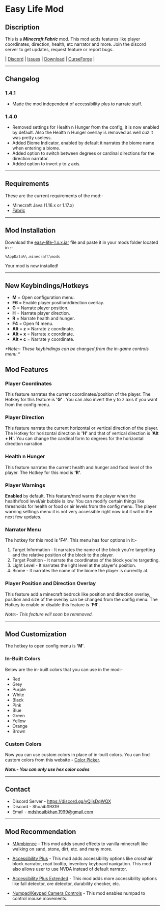 # Easy Life Mod

## Discription

This is a __*Minecraft Fabric*__ mod. This mod adds features like player coordinates, direction, health, etc narrator and more. Join the discord server to get updates, request feature or report bugs.

| [Discord](https://discord.gg/yQjjsDqWQX) | [Issues](https://github.com/shoaib11120/easy-life/issues) | [Download](https://www.curseforge.com/minecraft/mc-mods/easy-life/files) | [CurseForge](https://www.curseforge.com/minecraft/mc-mods/easy-life) |

___

## Changelog

### 1.4.1

- Made the mod independent of accessibility plus to narrate stuff.

### 1.4.0

- Removed settings for Health n Hunger from the config, it is now enabled by default. Also the Health n Hunger overlay is removed as well cuz it was pretty useless.
- Added Biome Indicator, enabled by default it narrates the biome name when entering a biome.
- Added option to switch between degrees or cardinal directions for the direction narrator.
- Added option to invert y to z axis.

___

## Requirements

These are the current requirements of the mod:-

- Minecraft Java (1.16.x or 1.17.x)
- [Fabric](https://fabricmc.net/wiki/install)

___

## Mod Installation

Download the [easy-life-1.x.x.jar](https://www.curseforge.com/minecraft/mc-mods/easy-life/files) file and paste it in your mods folder located in :-

    %AppData%\.minecraft\mods

Your mod is now installed!
___

## New Keybindings/Hotkeys

- **M** = Open configuration menu.
- **F6** = Enable player position/direction overlay.
- **G** = Narrate player position.
- **H** = Narrate player direction.
- **R** = Narrate health and hunger.
- **F4** = Open f4 menu.
- **Alt + z** = Narrate z coordinate.
- **Alt + x** = Narrate x coordinate.
- **Alt + c** = Narrate y coordinate.

*\**Note:- These keybindings can be changed from the in-game controls menu.*\**

## Mod Features

### Player Coordinates

This feature narrates the current coordinates/position of the player. The Hotkey for this feature is __'G'__ . You can also invert the y to z axis if you want from the config menu.

### Player Direction

This feature narrate the current horizontal or vertical direction of the player. The Hotkey for horizontal direction is __'H'__ and that of vertical direction is __'Alt + H'__. You can change the cardinal form to degrees for the horizontal direction narration. 

### Health n Hunger

This feature narrates the current health and hunger and food level of the player. The Hotkey for this mod is __'R'__.

### Player Warnings

__Enabled__ by default. This feature/mod warns the player when the health/food level/air bubble is low. You can modify certain things like thresholds for health or food or air levels from the config menu. The player warning settings menu it is not very accessible right now but it will in the next few updates.

### Narrator Menu

The hotkey for this mod is __'F4'__. This menu has four options in it:-

1. Target Information - It narrates the name of the block you're targetting and the relative position of the block to the player.
2. Target Position - It narrate the coordinates of the block you're targetting.
3. Light Level - It narrates the light level at the player's position.
4. Biome - It narrates the name of the biome the player is currently at.

### Player Position and Direction Overlay

This feature add a minecraft bedrock like position and direction overlay, position and size of the overlay can be changed from the config menu. The Hotkey to enable or disable this feature is __'F6'__.

*Note:- This feature will soon be remmoved.*

___

## Mod Customization

The hotkey to open config menu is **'M'**.

### In-Built Colors

Below are the in-built colors that you can use in the mod:-

- Red
- Grey
- Purple
- White
- Black
- Pink
- Blue
- Green
- Yellow
- Orange
- Brown

### Custom Colors

Now you can use custom colors in place of in-built colors. You can find custom colors from this website - [Color Picker](https://htmlcolorcodes.com/color-picker/).

*___Note:- You can only use hex color codes___*

___

## Contact

- Discord Server - https://discord.gg/yQjjsDqWQX
- Discord - Shoaib#9319
- Email - mdshoaibkhan.1999@gmail.com

___

## Mod Recommendation

- [MAmbience](https://www.curseforge.com/minecraft/mc-mods/mambience) - This mod adds sound effects to vanilla minecraft like walking on sand, stone, dirt, etc. and many more.

- [Accessibility Plus](https://www.curseforge.com/minecraft/mc-mods/accessibility-plus) - This mod adds accessibility options like crosshair block narrator, read tooltip, inventory keyboard navigation. This mod also allows user to use NVDA instead of default narrator.

- [Accessibility Plus Extended](https://www.curseforge.com/minecraft/mc-mods/accessibility-plus-extended) - This mod adds more accessibility options like fall detector, ore detector, durability checker, etc.

- [Numpad/Keypad Camera Controls](https://www.curseforge.com/minecraft/mc-mods/numpad-keypad-camera-controls) - This mod enables numpad to control mouse movements. 

___
